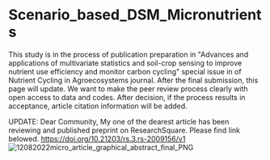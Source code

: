 # Scenario_based_DSM_Micronutrients
This study is in the process of publication preparation in "Advances and applications of multivariate statistics and soil-crop sensing to improve nutrient use efficiency and monitor carbon cycling" special issue in of Nutrient Cycling in Agroecosystems journal. After the final submission, this page will update. We want to make the peer review process clearly with open access to data and codes. After decision, if the process results in acceptance, article citation information will be added.

UPDATE: Dear Community, My one of the dearest article has been reviewing and published preprint on ResearchSquare. Please find link belowed.
https://doi.org/10.21203/rs.3.rs-2009156/v1
![12082022micro_article_graphical_abstract_final_PNG](https://user-images.githubusercontent.com/63097921/185461392-3ea15c3d-989f-4427-b67e-7bcb777a6ab5.png)

